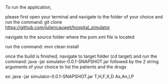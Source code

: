 To run the application,

please first open your terminal and navigate to the folder of your choice and run the command:
git clone https://github.com/juliencauwet/hospital_simulator

navigate to the source folder where the pom.xml file is located

run the command: 
mvn clean install

once the build is finished, navigate to target folder (cd target) and run the command:
java -jar simulator-0.0.1-SNAPSHOT.jar 
followed by the 2 string arguments of your choice to list the patients and the drugs

ex: java -jar simulator-0.0.1-SNAPSHOT.jar T,H,F,X,D As,An,I,P
